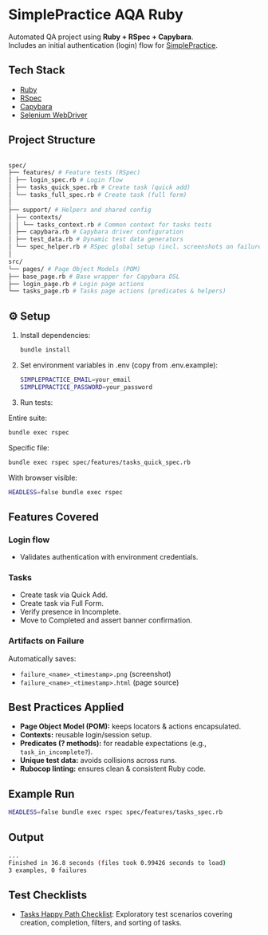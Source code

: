 # SimplePractice AQA Ruby

Automated QA project using **Ruby + RSpec + Capybara**.  
Includes an initial authentication (login) flow for [SimplePractice](https://secure.simplepractice.com).

## Tech Stack

- [Ruby](https://www.ruby-lang.org/)
- [RSpec](https://rspec.info/)
- [Capybara](https://teamcapybara.github.io/capybara/)
- [Selenium WebDriver](https://www.selenium.dev/documentation/webdriver/)

## Project Structure

```bash

spec/
├── features/ # Feature tests (RSpec)
│ ├── login_spec.rb # Login flow
│ ├── tasks_quick_spec.rb # Create task (quick add)
│ └── tasks_full_spec.rb # Create task (full form)
│
├── support/ # Helpers and shared config
│ ├── contexts/
│ │ └── tasks_context.rb # Common context for tasks tests
│ ├── capybara.rb # Capybara driver configuration
│ ├── test_data.rb # Dynamic test data generators
│ └── spec_helper.rb # RSpec global setup (incl. screenshots on failure)
│
src/
└── pages/ # Page Object Models (POM)
├── base_page.rb # Base wrapper for Capybara DSL
├── login_page.rb # Login page actions
└── tasks_page.rb # Tasks page actions (predicates & helpers)

```

## ⚙️ Setup

1. Install dependencies:

   ```bash
   bundle install

   ```

2. Set environment variables in .env (copy from .env.example):
   ```bash
   SIMPLEPRACTICE_EMAIL=your_email
   SIMPLEPRACTICE_PASSWORD=your_password
   ```
3. Run tests:

Entire suite:

```bash
bundle exec rspec
```

Specific file:

```bash
bundle exec rspec spec/features/tasks_quick_spec.rb
```

With browser visible:

```bash
HEADLESS=false bundle exec rspec
```

## Features Covered

### Login flow

- Validates authentication with environment credentials.

### Tasks

- Create task via Quick Add.
- Create task via Full Form.
- Verify presence in Incomplete.
- Move to Completed and assert banner confirmation.

### Artifacts on Failure

Automatically saves:

- `failure_<name>_<timestamp>.png` (screenshot)
- `failure_<name>_<timestamp>.html` (page source)

## Best Practices Applied

- **Page Object Model (POM):** keeps locators & actions encapsulated.
- **Contexts:** reusable login/session setup.
- **Predicates (? methods):** for readable expectations (e.g., `task_in_incomplete?`).
- **Unique test data:** avoids collisions across runs.
- **Rubocop linting:** ensures clean & consistent Ruby code.

## Example Run

```bash
HEADLESS=false bundle exec rspec spec/features/tasks_spec.rb
```

## Output

```bash
...
Finished in 36.8 seconds (files took 0.99426 seconds to load)
3 examples, 0 failures
```

## Test Checklists

- [Tasks Happy Path Checklist](./TASKS_CHECKLIST.md): Exploratory test scenarios covering creation, completion, filters, and sorting of tasks.

```

```
